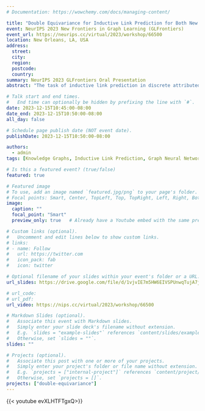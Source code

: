 ```yaml
---
# Documentation: https://wowchemy.com/docs/managing-content/

title: "Double Equivariance for Inductive Link Prediction for Both New Nodes and New Relation Types"
event: NeurIPS 2023 New Frontiers in Graph Learning (GLFrontiers)
event_url: https://neurips.cc/virtual/2023/workshop/66500
location: New Orleans, LA, USA
address:
  street:
  city:
  region:
  postcode:
  country:
summary: NeurIPS 2023 GLFrontiers Oral Presentation
abstract: "The task of inductive link prediction in discrete attributed multigraphs (e.g., knowledge graphs, multilayer networks, heterogeneous networks, etc.) generally focuses on test predictions with solely new nodes but not both new nodes and new relation types. In this work, we formally define the task of predicting (completely) new nodes and new relation types in test as a doubly inductive link prediction task and introduce a theoretical framework for the solution. We start by defining the concept of double permutation-equivariant representations that are equivariant to permutations of both node identities and edge relation types. We then propose a general blueprint to design neural architectures that impose a structural representation of relations that can inductively generalize from training nodes and relations to arbitrarily new test nodes and relations without the need for adaptation, side information, or retraining. We also introduce the concept of distributionally double equivariant positional embeddings designed to perform the same task. Finally, we empirically demonstrate the capability of the two proposed models on a set of novel real-world benchmarks, showcasing relative performance gains of up to 41.40% on predicting new relations types compared to baselines."

# Talk start and end times.
#   End time can optionally be hidden by prefixing the line with `#`.
date: 2023-12-15T10:45:00-08:00
date_end: 2023-12-15T10:50:00-08:00
all_day: false

# Schedule page publish date (NOT event date).
publishDate: 2023-12-15T10:50:00-08:00

authors: 
  - admin
tags: [Knowledge Graphs, Inductive Link Prediction, Graph Neural Networks, Double Equivariance]

# Is this a featured event? (true/false)
featured: true

# Featured image
# To use, add an image named `featured.jpg/png` to your page's folder. 
# Focal points: Smart, Center, TopLeft, Top, TopRight, Left, Right, BottomLeft, Bottom, BottomRight.
image:
  caption: ""
  focal_point: "Smart"
  preview_only: true   # Already have a Youtube embed with the same preview picture.

# Custom links (optional).
#   Uncomment and edit lines below to show custom links.
# links:
# - name: Follow
#   url: https://twitter.com
#   icon_pack: fab
#   icon: twitter

# Optional filename of your slides within your event's folder or a URL.
url_slides: https://drive.google.com/file/d/1vjvIE7m5HW6EIVSPUnwqTujA7jp0y03D/view?usp=sharing

# url_code:
# url_pdf:
url_video: https://nips.cc/virtual/2023/workshop/66500

# Markdown Slides (optional).
#   Associate this event with Markdown slides.
#   Simply enter your slide deck's filename without extension.
#   E.g. `slides = "example-slides"` references `content/slides/example-slides.md`.
#   Otherwise, set `slides = ""`.
slides: ""

# Projects (optional).
#   Associate this post with one or more of your projects.
#   Simply enter your project's folder or file name without extension.
#   E.g. `projects = ["internal-project"]` references `content/project/deep-learning/index.md`.
#   Otherwise, set `projects = []`.
projects: ["double-equivariance"]
---
```


{{< youtube evXLHTFTgxQ>}}
